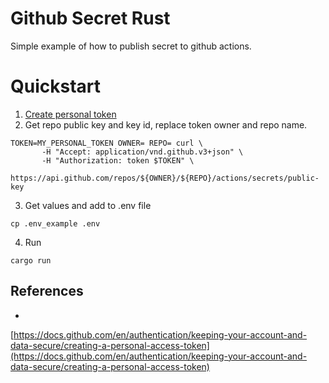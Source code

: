 # Github Secret Rust

Simple example of how to publish secret to github actions.

# Quickstart

1. [Create personal token](https://docs.github.com/en/authentication/keeping-your-account-and-data-secure/creating-a-personal-access-token)
2. Get repo public key and key id, replace token owner and repo name.
```console
TOKEN=MY_PERSONAL_TOKEN OWNER= REPO= curl \
       -H "Accept: application/vnd.github.v3+json" \
       -H "Authorization: token $TOKEN" \
       https://api.github.com/repos/${OWNER}/${REPO}/actions/secrets/public-key
```
3. Get values and add to .env file
```console
cp .env_example .env
```
4. Run
```console
cargo run
```

## References

-
[https://docs.github.com/en/authentication/keeping-your-account-and-data-secure/creating-a-personal-access-token](https://docs.github.com/en/authentication/keeping-your-account-and-data-secure/creating-a-personal-access-token)
